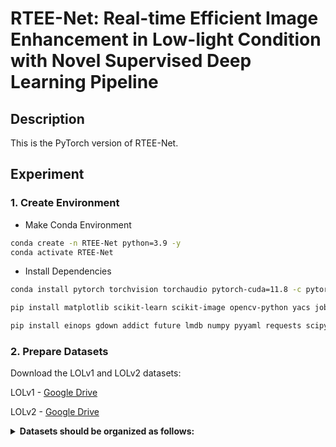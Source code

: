 
# RTEE-Net: Real-time Efficient Image Enhancement in Low-light Condition with Novel Supervised Deep Learning Pipeline
## Description
This is the PyTorch version of RTEE-Net.

## Experiment

### 1. Create Environment
- Make Conda Environment
```bash
conda create -n RTEE-Net python=3.9 -y
conda activate RTEE-Net
```
- Install Dependencies
```bash
conda install pytorch torchvision torchaudio pytorch-cuda=11.8 -c pytorch -c nvidia

pip install matplotlib scikit-learn scikit-image opencv-python yacs joblib natsort h5py tqdm tensorboard

pip install einops gdown addict future lmdb numpy pyyaml requests scipy yapf lpips thop timm
```

### 2. Prepare Datasets
Download the LOLv1 and LOLv2 datasets:

LOLv1 - [Google Drive](https://drive.google.com/file/d/1vhJg75hIpYvsmryyaxdygAWeHuiY_HWu/view?usp=sharing)

LOLv2 - [Google Drive](https://drive.google.com/file/d/1OMfP6Ks2QKJcru1wS2eP629PgvKqF2Tw/view?usp=sharing)

<details>
  <summary>
  <b>Datasets should be organized as follows:</b>
  </summary>

  ```
    |--LOL_v1   
    |    |--Train
    |    |    |--low
    |    |    |  ...
    |    |    |--high
    |    |    |  ...
    |    |--Test
    |    |    |--low
    |    |    |  ...
    |    |    |--high
    |    |    |  ...
    |--LOL_v2_real
    |    |--Train
    |    |    |--low
    |    |    |  ...
    |    |    |--high
    |    |    |  ...
    |    |--Test
    |    |    |--low
    |    |    |  ...
    |    |    |--high
    |    |    |  ...
    |--LOL_v2_Syn
    |    |--Train
    |    |    |--low
    |    |    |  ...
    |    |    |--high
    |    |    |  ...
    |    |--Test
    |    |    |--low
    |    |    |  ...
    |    |    |--high
    |    |    |  ...
```



### 3. Test
You can test the model using the following commands. Pre-trained weights are available at [Google Drive](https://drive.google.com/file/d/1GeEkasO2ubFi847pzrxfQ1fB3Y9NuhZ1/view?usp=sharing). GT Mean evaluation is enabled by default and can be deactivated by setting the boolean flag ```gt_mean=False``` in the ```compute_psnr()``` method under the ```test.py``` file.

```bash
python test.py
```

**Note:** Please modify the dataset paths in ```test.py``` as per your requirements.

### 4. Compute Complexity
You can test the model complexity (FLOPS/Params) using the following command:
```bash
# To run FLOPS check with default (1,256,256,3)
python macs.py
```

### 5. Train
You can train the model using the following command:

```bash
python train.py
```

**Note:** Please modify the dataset paths in ```train.py``` as per your requirements.
